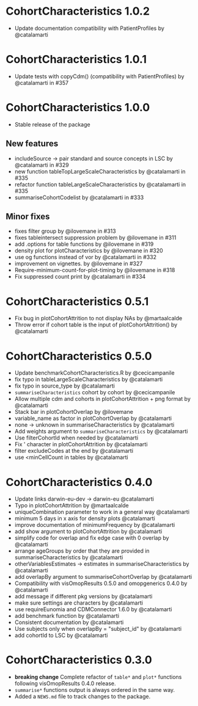 
# CohortCharacteristics 1.0.2

* Update documentation compatibility with PatientProfiles by @catalamarti

# CohortCharacteristics 1.0.1

* Update tests with copyCdm() (compatibility with PatientProfiles) by @catalamarti in #357

# CohortCharacteristics 1.0.0

* Stable release of the package

## New features
* includeSource -> pair standard and source concepts in LSC by @catalamarti in #329
* new function tableTopLargeScaleCharacteristics by @catalamarti in #335
* refactor function tableLargeScaleCharacteristics by @catalamarti in #335
* summariseCohortCodelist by @catalamarti in #333

## Minor fixes
* fixes filter group by @ilovemane in #313
* fixes tableintersect suppression problem by @ilovemane in #311
* add .options for table functions by @ilovemane in #319
* density plot for plotCharacteristics by @ilovemane in #320
* use og functions instead of vor by @catalamarti in #332
* improvement on vignettes. by @ilovemane in #327
* Require-minimum-count-for-plot-timing by @ilovemane in #318
* Fix suppressed count print by @catalamarti in #334

# CohortCharacteristics 0.5.1

* Fix bug in plotCohortAttrition to not display NAs by @martaalcalde
* Throw error if cohort table is the input of plotCohortAttrition() by @catalamarti

# CohortCharacteristics 0.5.0

* Update benchmarkCohortCharacteristics.R by @cecicampanile
* fix typo in tableLargeScaleCharacteristics by @catalamarti
* fix typo in source_type by @catalamarti
* `summariseCharacteristics` cohort by cohort by @cecicampanile
* Allow multiple cdm and cohorts in plotCohortAttrition + png format by @catalamarti
* Stack bar in plotCohortOverlap by @ilovemane
* variable_name as factor in plotCohortOverlap by @catalamarti
* none -> unknown in summariseCharacteristics by @catalamarti
* Add weights argument to `summariseCharacteristics` by @catalamarti
* Use filterCohortId when needed by @catalamarti
* Fix ' character in plotCohortAttrition by @catalamarti
* filter excludeCodes at the end by @catalamarti
* use <minCellCount in tables by @catalamarti

# CohortCharacteristics 0.4.0

* Update links darwin-eu-dev -> darwin-eu @catalamarti
* Typo in plotCohortAttrition by @martaalcalde
* uniqueCombination parameter to work in a general way @catalamarti
* minimum 5 days in x axis for density plots @catalamarti
* improve documentation of minimumFrequency by @catalamarti
* add show argument to plotCohortAttrition by @catalamarti
* simplify code for overlap and fix edge case with 0 overlap by @catalamarti
* arrange ageGroups by order that they are provided in summariseCharacteristics by @catalamarti
* otherVariablesEstimates -> estimates in summariseCharacteristics by @catalamarti
* add overlapBy argument to summariseCohortOverlap by @catalamarti
* Compatibility with visOmopResults 0.5.0 and omopgenerics 0.4.0 by @catalamarti
* add message if different pkg versions by @catalamarti
* make sure settings are characters by @catalamarti
* use requireEunomia and CDMConnector 1.6.0 by @catalamarti
* add benchmark function by @catalamarti
* Consistent documentation by @catalamarti
* Use subjects only when overlapBy = "subject_id" by @catalamarti
* add cohortId to LSC by @catalamarti

# CohortCharacteristics 0.3.0

* **breaking change** Complete refactor of `table*` and `plot*` functions 
  following visOmopResults 0.4.0 release.
* `summarise*` functions output is always ordered in the same way.
* Added a `NEWS.md` file to track changes to the package.
